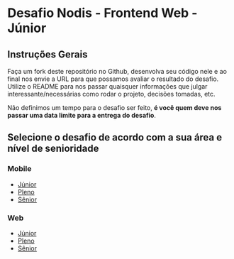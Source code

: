 # Desafio Nodis - Frontend Web - Júnior

## Instruções Gerais

Faça um fork deste repositório no Github, desenvolva seu código nele e ao final nos envie a URL para que possamos avaliar o resultado do desafio. Utilize o README para nos passar quaisquer informações que julgar interessante/necessárias como rodar o projeto, decisões tomadas, etc.

Não definimos um tempo para o desafio ser feito, **é você quem deve nos passar uma data limite para a entrega do desafio**.

## Selecione o desafio de acordo com a sua área e nível de senioridade

### Mobile

- [Júnior](./docs/challenge-mobile-junior.md)
- [Pleno](./docs/challenge-mobile-pleno.md)
- [Sênior](./docs/challenge-mobile-senior.md)

### Web

- [Júnior](./docs/challenge-web-junior.md)
- [Pleno](./docs/challenge-web-pleno.md)
- [Sênior](./docs/challenge-web-senior.md)

